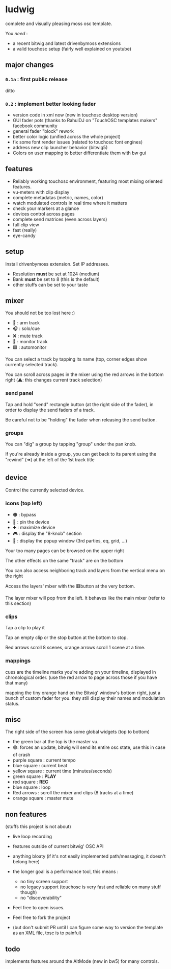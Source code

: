 # ludwig

complete and visually pleasing moss osc template.

You _need_ :
- a recent bitwig and latest drivenbymoss extensions
- a valid touchosc setup (fairly well explained on youtube)

## major changes

### `0.1a` : first public release

ditto

### `0.2` : implement better looking fader

- version code in xml now (new in touchosc desktop version)
- GUI fader pots (thanks to RahulDJ on "TouchOSC templates makers" facebook community
- general fader "block" rework
- better color logic (unified across the whole project)
- fix some font render issues (related to touchosc font engines)
- address new clip launcher behavior (bitwig5)
- Colors on user mapping to better differentiate them with bw gui

## features

- Reliably working touchosc environment, featuring most mixing oriented features.
- vu-meters with clip display
- complete metadatas (metric, names, color)
- watch modulated controls in real time where it matters
- check your markers at a glance
- devices control across pages
- complete send matrices (even across layers)
- full clip view
- fast (really)
- eye-candy

## setup

Install drivenbymoss extension. Set IP addresses.

- Resolution **must** be set at 1024 (medium)
- Bank **must** be set to 8 (this is the default)
- other stuffs can be set to your taste

## mixer

You should not be too lost here :)

- 🔴 : arm track
- 🎧 : solo/cue
- ❌ : mute track
- 📢 : monitor track
- 🟩 : automonitor

You can select a track by tapping its name (top, corner edges show currently
selected track).

You can scroll across pages in the mixer using the red arrows 
in the bottom right (⚠️: this changes current track selection)

### send panel

Tap and hold "send" rectangle button (at the right side of the fader), in order to
display the send faders of a track.

Be careful not to be "holding" the fader when releasing the send button.

### groups

You can "dig" a group by tapping "group" under the pan knob.

If you're already inside a group, you can get back to its parent using the 
"rewind" (⏪) at the left of the 1st track title

## device

Control the currently selected device.

### icons (top left)

- 🟠 : bypass
- 📌 : pin the device
- ➕ : maximize device
- 🎮 : display the "8-knob" section
- 🔲 : display the popup window (3rd parties, eq, grid, ...)

Your too many pages can be browsed on the upper right

The other effects on the same "track" are on the bottom

You can also access neighboring track and layers from the vertical
menu on the right

Access the layers' mixer with the 🟥button at the very bottom.

The layer mixer will pop from the left. It behaves like the main
mixer (refer to this section)

### clips

Tap a clip to play it

Tap an empty clip or the stop button at the bottom to stop.

Red arrows scroll 8 scenes, orange arrows scroll 1 scene at a time.

### mappings

cues are the timeline marks you're adding on your timeline, displayed in chronological
order. (use the red arrow to page across those if you have that many)

mapping the tiny orange hand on the Bitwig' window's bottom right, just a bunch of 
custom fader for you. they still display their names and modulation status.

## misc

The right side of the screen has some global widgets (top to bottom)

- the green bar at the top is the master vu.
- 🟢: forces an update, bitwig will send its entire osc state, use this in case of crash
- purple square : current tempo
- blue square : current beat
- yellow square : current time (minutes/seconds)
- green square : **PLAY**
- red square : **REC**
- blue square : loop
- Red arrows : scroll the mixer and clips (8 tracks at a time)
- orange square : master mute

## non features

(stuffs this project is not about)

- live loop recording
- features outside of current bitwig' OSC API
- anything bloaty (if it's not easily implemented path/messaging, it doesn't belong here)
- the longer goal is a performance tool, this means : 
  - no tiny screen support
  - no legacy support (touchosc is very fast and reliable on many stuff though)
  - no "discoverability"

- Feel free to open issues.
- Feel free to fork the project 
- (but don't submit PR until I can figure some way to version the template as an XML file, tosc is to painful)

## todo

implements features around the AltMode (new in bw5) for many controls.

  

